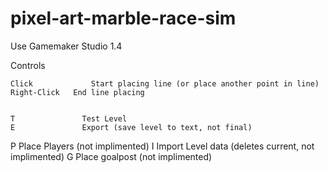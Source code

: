 # pixel-art-marble-race-sim

Use Gamemaker Studio 1.4

Controls

	Click		      Start placing line (or place another point in line)
	Right-Click	  End line placing


	T	            Test Level
	E	            Export (save level to text, not final)
  P             Place Players (not implimented)
  I             Import Level data (deletes current, not implimented)
  G             Place goalpost (not implimented)
  
